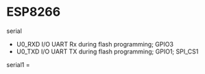
# ESP8266 

serial 
- U0_RXD I/O UART Rx during flash programming; GPIO3
- U0_TXD I/O UART TX during flash programming; GPIO1; SPI_CS1

serial1 = 